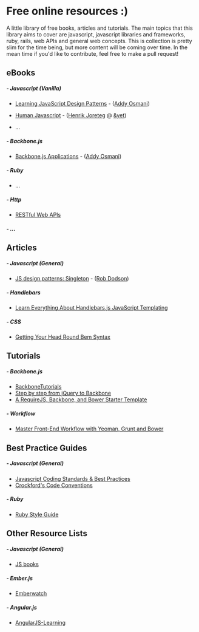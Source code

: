 Free online resources :)
=========

A little library of free books, articles and tutorials.
The main topics that this library aims to cover are javascript, javascript libraries and frameworks, ruby, rails, web APIs and general web concepts.
This is collection is pretty slim for the time being, but more content will be coming over time. In the mean time if you'd like to contribute, feel free to make a pull request!


eBooks
----
##### - Javascript (Vanilla)
* [Learning JavaScript Design Patterns] - ([Addy Osmani])
* [Human Javascript] - ([Henrik Joreteg] @ [&yet])

* ...

##### - Backbone.js
* [Backbone.js Applications] - ([Addy Osmani])

##### - Ruby
* ...

##### - Http
* [RESTful Web APIs]

##### - ...

Articles
----
##### - Javascript (General)
* [JS design patterns: Singleton] - ([Rob Dodson])

##### - Handlebars
* [Learn Everything About Handlebars.js JavaScript Templating]

##### - CSS
* [Getting Your Head Round Bem Syntax]

Tutorials
----
##### - Backbone.js
* [BackboneTutorials]
* [Step by step from jQuery to Backbone]
* [A RequireJS, Backbone, and Bower Starter Template]

##### - Workflow
* [Master Front-End Workflow with Yeoman, Grunt and Bower]

Best Practice Guides
----
##### - Javascript (General)
* [Javascript Coding Standards & Best Practices]
* [Crockford's Code Conventions]

##### - Ruby
* [Ruby Style Guide]

Other Resource Lists
----
##### - Javascript (General)
* [JS books]

##### - Ember.js
* [Emberwatch] 

##### - Angular.js
* [AngularJS-Learning]

[Learning JavaScript Design Patterns]:http://addyosmani.com/resources/essentialjsdesignpatterns/book/
[Addy Osmani]:http://addyosmani.com/
[Human Javascript]:http://read.humanjavascript.com/
[Henrik Joreteg]:https://twitter.com/henrikjoreteg
[&yet]:http://andyet.com

[Backbone.js Applications]:http://addyosmani.github.io/backbone-fundamentals/

[RESTful Web APIs]:http://it-ebooks.info/read/3060/

[JS design patterns: Singleton]:http://robdodson.me/blog/2012/08/08/javascript-design-patterns-singleton/
[Rob Dodson]:http://robdodson.me/
[Learn Everything About Handlebars.js JavaScript Templating]:http://javascriptissexy.com/handlebars-js-tutorial-learn-everything-about-handlebars-js-javascript-templating/
[Getting Your Head Round Bem Syntax]:http://csswizardry.com/2013/01/mindbemding-getting-your-head-round-bem-syntax/

[BackboneTutorials]:http://backbonetutorials.com/
[Step by step from jQuery to Backbone]:https://github.com/kjbekkelund/writings/blob/master/published/understanding-backbone.md

[A RequireJS, Backbone, and Bower Starter Template]:https://www.youtube.com/watch?v=USk1ie30z5k

[Master Front-End Workflow with Yeoman, Grunt and Bower]:https://www.youtube.com/watch?v=gKiaLSJW5xI

[Javascript Coding Standards & Best Practices]:https://github.com/stevekwan/best-practices/blob/master/javascript/best-practices.md
[Crockford's Code Conventions]:http://javascript.crockford.com/code.html

[Ruby Style Guide]:https://github.com/bbatsov/ruby-style-guide

[JS books]:http://jsbooks.revolunet.com/

[Emberwatch]: http://emberwatch.com/
[AngularJS-Learning]:https://github.com/jmcunningham/AngularJS-Learning